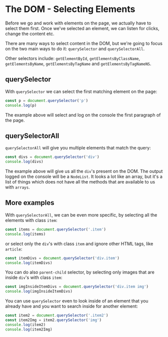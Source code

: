 # The DOM - Selecting Elements

Before we go and work with elements on the page, we actually have to select them first.
Once we've selected an element, we can listen for clicks, change the content etc.

There are many ways to select content in the DOM, but we're going to focus on the two main ways to do it: `querySelector` and `querySelectorAll`.

Other selectors include: `getElementById`, `getElementsByClassName`, `getElementsByName`, `getElementsByTagName` and `getElementsByTagNameNS`.

## querySelector

With `querySelector` we can select the first matching element on the page:

```js
const p = document.querySelector('p')
console.log(p)
```

The example above will select and log on the console the first paragraph of the page.

## querySelectorAll

`querySelectorAll` will give you multiple elements that match the query:

```js
const divs = document.querySelector('div')
console.log(divs)
```

The example above will give us all the `div`'s present on the DOM.
The output logged on the console will be a `NodeList`. It looks a lot like an array, but it's a list of things which does not have all the methods that are available to us with `arrays`.

## More examples

With `querySelectorAll`, we can be even more specific, by selecting all the elements with class `item`:

```js
const items = document.querySelector('.item')
console.log(items)
```

or select only the `div`'s with class `item` and ignore other HTML tags, like `article`:

```js
const itemDivs = document.querySelector('div.item')
console.log(itemDivs)
```

You can do also `parent-child` selector, by selecting only images that are inside `div`'s with class `item`:

```js
const imgInsideItemDivs = document.querySelector('div.item img')
console.log(imgInsideItemDivs)
```

You can use `querySelector` even to look inside of an element that you already have and you want to search inside for another element:

```js
const item2 = document.querySelector('.item2')
const item2Img = item2.querySelector('img')
console.log(item2)
console.log(item2Img)
```
